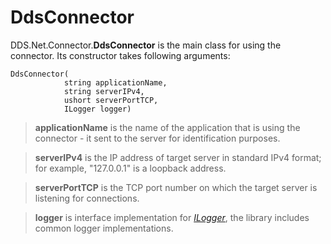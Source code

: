 # DdsConnector

DDS.Net.Connector.**DdsConnector** is the main class for using the connector. Its constructor takes following arguments:

```
DdsConnector(
            string applicationName,
            string serverIPv4,
            ushort serverPortTCP,
            ILogger logger)
```

> **applicationName** is the name of the application that is using the connector - it sent to the server for identification purposes.

> **serverIPv4** is the IP address of target server in standard IPv4 format; for example, "127.0.0.1" is a loopback address.

> **serverPortTCP** is the TCP port number on which the target server is listening for connections.

> **logger** is interface implementation for [*ILogger*](./ILogger.md), the library includes common logger implementations.



## 
